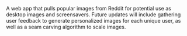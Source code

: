 A web app that pulls popular images from Reddit for potential use as desktop images and screensavers. Future updates will include gathering
user feedback to generate personalized images for each unique user, as well as a seam carving algorithm to scale images. 
